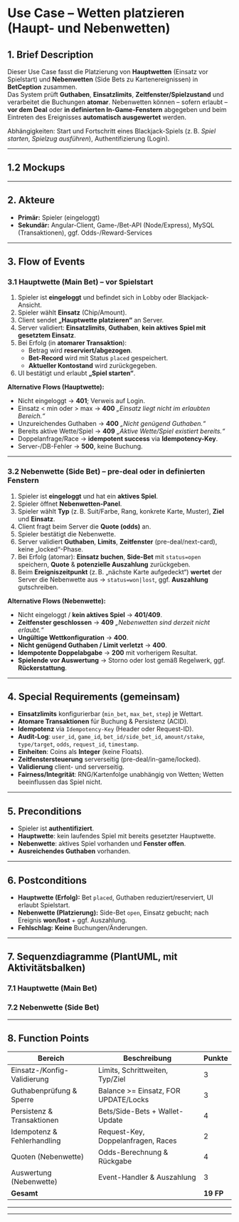 # Use Case – Wetten platzieren (Haupt- **und** Nebenwetten)

## 1. Brief Description
Dieser Use Case fasst die Platzierung von **Hauptwetten** (Einsatz vor Spielstart) und **Nebenwetten** (Side Bets zu Kartenereignissen) in **BetCeption** zusammen.  
Das System prüft **Guthaben**, **Einsatzlimits**, **Zeitfenster/Spielzustand** und verarbeitet die Buchungen **atomar**. Nebenwetten können – sofern erlaubt – **vor dem Deal** oder **in definierten In-Game-Fenstern** abgegeben und beim Eintreten des Ereignisses **automatisch ausgewertet** werden.

Abhängigkeiten: Start und Fortschritt eines Blackjack-Spiels (z. B. *Spiel starten*, *Spielzug ausführen*), Authentifizierung (Login).

---
## 1.2 Mockups

---

## 2. Akteure
- **Primär:** Spieler (eingeloggt)
- **Sekundär:** Angular-Client, Game-/Bet-API (Node/Express), MySQL (Transaktionen), ggf. Odds-/Reward-Services

---

## 3. Flow of Events

### 3.1 Hauptwette (Main Bet) – vor Spielstart
1. Spieler ist **eingeloggt** und befindet sich in Lobby oder Blackjack-Ansicht.  
2. Spieler wählt **Einsatz** (Chip/Amount).  
3. Client sendet **„Hauptwette platzieren“** an Server.  
4. Server validiert: **Einsatzlimits**, **Guthaben**, **kein aktives Spiel mit gesetztem Einsatz**.  
5. Bei Erfolg (in **atomarer Transaktion**):  
   - Betrag wird **reserviert/abgezogen**.  
   - **Bet-Record** wird mit Status `placed` gespeichert.  
   - **Aktueller Kontostand** wird zurückgegeben.  
6. UI bestätigt und erlaubt **„Spiel starten“**.

**Alternative Flows (Hauptwette):**  
- Nicht eingeloggt → **401**; Verweis auf Login.  
- Einsatz < min oder > max → **400** *„Einsatz liegt nicht im erlaubten Bereich.“*  
- Unzureichendes Guthaben → **400** *„Nicht genügend Guthaben.“*  
- Bereits aktive Wette/Spiel → **409** *„Aktive Wette/Spiel existiert bereits.“*  
- Doppelanfrage/Race → **idempotent success** via **Idempotency-Key**.  
- Server-/DB-Fehler → **500**, keine Buchung.

---

### 3.2 Nebenwette (Side Bet) – pre-deal oder in definierten Fenstern
1. Spieler ist **eingeloggt** und hat ein **aktives Spiel**.  
2. Spieler öffnet **Nebenwetten-Panel**.  
3. Spieler wählt **Typ** (z. B. Suit/Farbe, Rang, konkrete Karte, Muster), **Ziel** und **Einsatz**.  
4. Client fragt beim Server die **Quote (odds)** an.  
5. Spieler bestätigt die Nebenwette.  
6. Server validiert **Guthaben**, **Limits**, **Zeitfenster** (pre-deal/next-card), keine „locked“-Phase.  
7. Bei Erfolg (atomar): **Einsatz buchen**, **Side-Bet** mit `status=open` speichern, **Quote** & **potenzielle Auszahlung** zurückgeben.  
8. Beim **Ereigniszeitpunkt** (z. B. „nächste Karte aufgedeckt“) **wertet** der Server die Nebenwette aus → `status=won|lost`, ggf. **Auszahlung** gutschreiben.

**Alternative Flows (Nebenwette):**  
- Nicht eingeloggt / **kein aktives Spiel** → **401/409**.  
- **Zeitfenster geschlossen** → **409** *„Nebenwetten sind derzeit nicht erlaubt.“*  
- **Ungültige Wettkonfiguration** → **400**.  
- **Nicht genügend Guthaben / Limit verletzt** → **400**.  
- **Idempotente Doppelabgabe** → **200** mit vorherigem Resultat.  
- **Spielende vor Auswertung** → Storno oder lost gemäß Regelwerk, ggf. **Rückerstattung**.

---

## 4. Special Requirements (gemeinsam)
- **Einsatzlimits** konfigurierbar (`min_bet`, `max_bet`, `step`) je Wettart.  
- **Atomare Transaktionen** für Buchung & Persistenz (ACID).  
- **Idempotenz** via `Idempotency-Key` (Header oder Request-ID).  
- **Audit-Log**: `user_id`, `game_id`, `bet_id/side_bet_id`, `amount/stake`, `type/target`, `odds`, `request_id`, `timestamp`.  
- **Einheiten**: Coins als **Integer** (keine Floats).  
- **Zeitfenstersteuerung** serverseitig (pre-deal/in-game/locked).  
- **Validierung** client- und serverseitig.  
- **Fairness/Integrität**: RNG/Kartenfolge unabhängig von Wetten; Wetten beeinflussen das Spiel nicht.

---

## 5. Preconditions
- Spieler ist **authentifiziert**.  
- **Hauptwette**: kein laufendes Spiel mit bereits gesetzter Hauptwette.  
- **Nebenwette**: aktives Spiel vorhanden und **Fenster offen**.  
- **Ausreichendes Guthaben** vorhanden.

---

## 6. Postconditions
- **Hauptwette (Erfolg):** Bet `placed`, Guthaben reduziert/reserviert, UI erlaubt Spielstart.  
- **Nebenwette (Platzierung):** Side-Bet `open`, Einsatz gebucht; nach Ereignis **won/lost** + ggf. Auszahlung.  
- **Fehlschlag:** **Keine** Buchungen/Änderungen.

---

## 7. Sequenzdiagramme (PlantUML, mit Aktivitätsbalken)

### 7.1 Hauptwette (Main Bet)


### 7.2 Nebenwette (Side Bet)


---

## 8. Function Points
| Bereich | Beschreibung | Punkte |
|---|---|---|
| Einsatz-/Konfig-Validierung | Limits, Schrittweiten, Typ/Ziel | 3 |
| Guthabenprüfung & Sperre | Balance >= Einsatz, FOR UPDATE/Locks | 3 |
| Persistenz & Transaktionen | Bets/Side-Bets + Wallet-Update | 4 |
| Idempotenz & Fehlerhandling | Request-Key, Doppelanfragen, Races | 2 |
| Quoten (Nebenwette) | Odds-Berechnung & Rückgabe | 4 |
| Auswertung (Nebenwette) | Event-Handler & Auszahlung | 3 |
| **Gesamt** |  | **19 FP** |

---


---
